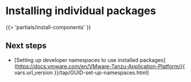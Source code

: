 # Installing individual packages

<!-- The below partial is in the docs-tap/partials directory -->

{{> 'partials/install-components' }}

## <a id='next-steps'></a>Next steps

- [Setting up developer namespaces to use installed packages](https://docs.vmware.com/en/VMware-Tanzu-Application-Platform/{{ vars.url_version }}/tap/GUID-set-up-namespaces.html)
